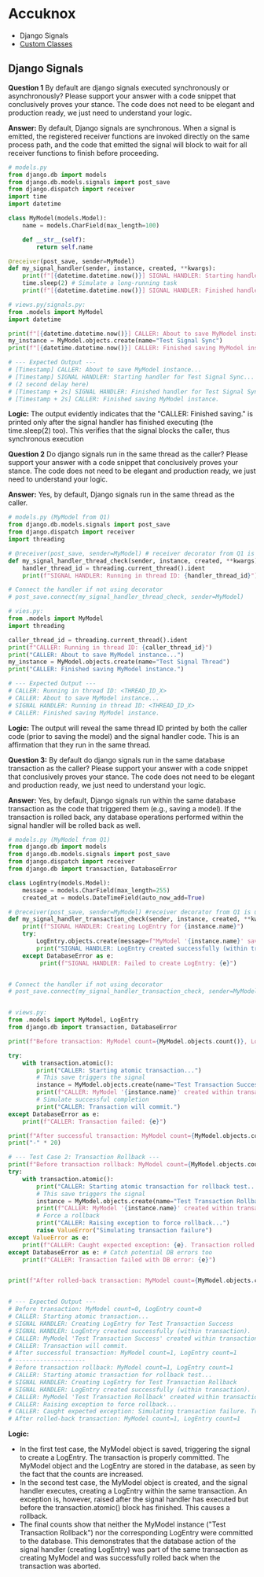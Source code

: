 # Accuknox

- Django Signals
- [Custom Classes](https://github.com/Prashant9683/Accuknox/blob/main/Custom%20Classes)

## Django Signals

**Question 1**
By default are django signals executed synchronously or asynchronously? Please support your answer with a code snippet that conclusively proves your stance. The code does not need to be elegant and production ready, we just need to understand your logic.

**Answer:**
By default, Django signals are synchronous. When a signal is emitted, the registered receiver functions are invoked directly on the same process path, and the code that emitted the signal will block to wait for all receiver functions to finish before proceeding.

```python
# models.py
from django.db import models
from django.db.models.signals import post_save
from django.dispatch import receiver
import time
import datetime

class MyModel(models.Model):
    name = models.CharField(max_length=100)

    def __str__(self):
        return self.name

@receiver(post_save, sender=MyModel)
def my_signal_handler(sender, instance, created, **kwargs):
    print(f"[{datetime.datetime.now()}] SIGNAL HANDLER: Starting handler for {instance.name}...")
    time.sleep(2) # Simulate a long-running task
    print(f"[{datetime.datetime.now()}] SIGNAL HANDLER: Finished handler for {instance.name}.")

# views.py/signals.py:
from .models import MyModel
import datetime

print(f"[{datetime.datetime.now()}] CALLER: About to save MyModel instance...")
my_instance = MyModel.objects.create(name="Test Signal Sync")
print(f"[{datetime.datetime.now()}] CALLER: Finished saving MyModel instance.")

# --- Expected Output ---
# [Timestamp] CALLER: About to save MyModel instance...
# [Timestamp] SIGNAL HANDLER: Starting handler for Test Signal Sync...
# (2 second delay here)
# [Timestamp + 2s] SIGNAL HANDLER: Finished handler for Test Signal Sync.
# [Timestamp + 2s] CALLER: Finished saving MyModel instance.

```

**Logic:** The output evidently indicates that the "CALLER: Finished saving." is printed only after the signal handler has finished executing (the time.sleep(2) too). This verifies that the signal blocks the caller, thus synchronous execution

**Question 2**
Do django signals run in the same thread as the caller? Please support your answer with a code snippet that conclusively proves your stance. The code does not need to be elegant and production ready, we just need to understand your logic.

**Answer:**
Yes, by default, Django signals run in the same thread as the caller.

```python
# models.py (MyModel from Q1)
from django.db.models.signals import post_save
from django.dispatch import receiver
import threading

# @receiver(post_save, sender=MyModel) # receiver decorator from Q1 is used
def my_signal_handler_thread_check(sender, instance, created, **kwargs):
    handler_thread_id = threading.current_thread().ident
    print(f"SIGNAL HANDLER: Running in thread ID: {handler_thread_id}")

# Connect the handler if not using decorator
# post_save.connect(my_signal_handler_thread_check, sender=MyModel)

# vies.py:
from .models import MyModel
import threading

caller_thread_id = threading.current_thread().ident
print(f"CALLER: Running in thread ID: {caller_thread_id}")
print("CALLER: About to save MyModel instance...")
my_instance = MyModel.objects.create(name="Test Signal Thread")
print("CALLER: Finished saving MyModel instance.")

# --- Expected Output ---
# CALLER: Running in thread ID: <THREAD_ID_X>
# CALLER: About to save MyModel instance...
# SIGNAL HANDLER: Running in thread ID: <THREAD_ID_X>
# CALLER: Finished saving MyModel instance.
```

**Logic:** The output will reveal the same thread ID printed by both the caller code (prior to saving the model) and the signal handler code. This is an affirmation that they run in the same thread.

**Question 3:**
By default do django signals run in the same database transaction as the caller? Please support your answer with a code snippet that conclusively proves your stance. The code does not need to be elegant and production ready, we just need to understand your logic.

**Answer:**
Yes, by default, Django signals run within the same database transaction as the code that triggered them (e.g., saving a model). If the transaction is rolled back, any database operations performed within the signal handler will be rolled back as well.

```python
# models.py (MyModel from Q1)
from django.db import models
from django.db.models.signals import post_save
from django.dispatch import receiver
from django.db import transaction, DatabaseError

class LogEntry(models.Model):
    message = models.CharField(max_length=255)
    created_at = models.DateTimeField(auto_now_add=True)

# @receiver(post_save, sender=MyModel) #receiver decorator from Q1 is used
def my_signal_handler_transaction_check(sender, instance, created, **kwargs):
    print(f"SIGNAL HANDLER: Creating LogEntry for {instance.name}")
    try:
        LogEntry.objects.create(message=f"MyModel '{instance.name}' saved.")
        print("SIGNAL HANDLER: LogEntry created successfully (within transaction).")
    except DatabaseError as e:
         print(f"SIGNAL HANDLER: Failed to create LogEntry: {e}")


# Connect the handler if not using decorator
# post_save.connect(my_signal_handler_transaction_check, sender=MyModel)


# views.py:
from .models import MyModel, LogEntry
from django.db import transaction, DatabaseError

print(f"Before transaction: MyModel count={MyModel.objects.count()}, LogEntry count={LogEntry.objects.count()}")

try:
    with transaction.atomic():
        print("CALLER: Starting atomic transaction...")
        # This save triggers the signal
        instance = MyModel.objects.create(name="Test Transaction Success")
        print(f"CALLER: MyModel '{instance.name}' created within transaction.")
        # Simulate successful completion
        print("CALLER: Transaction will commit.")
except DatabaseError as e:
    print(f"CALLER: Transaction failed: {e}")

print(f"After successful transaction: MyModel count={MyModel.objects.count()}, LogEntry count={LogEntry.objects.count()}")
print("-" * 20)

# --- Test Case 2: Transaction Rollback ---
print(f"Before transaction rollback: MyModel count={MyModel.objects.count()}, LogEntry count={LogEntry.objects.count()}")
try:
    with transaction.atomic():
        print("CALLER: Starting atomic transaction for rollback test...")
        # This save triggers the signal
        instance = MyModel.objects.create(name="Test Transaction Rollback")
        print(f"CALLER: MyModel '{instance.name}' created within transaction.")
        # Force a rollback
        print("CALLER: Raising exception to force rollback...")
        raise ValueError("Simulating transaction failure")
except ValueError as e:
    print(f"CALLER: Caught expected exception: {e}. Transaction rolled back.")
except DatabaseError as e: # Catch potential DB errors too
    print(f"CALLER: Transaction failed with DB error: {e}")


print(f"After rolled-back transaction: MyModel count={MyModel.objects.count()}, LogEntry count={LogEntry.objects.count()}")


# --- Expected Output ---
# Before transaction: MyModel count=0, LogEntry count=0
# CALLER: Starting atomic transaction...
# SIGNAL HANDLER: Creating LogEntry for Test Transaction Success
# SIGNAL HANDLER: LogEntry created successfully (within transaction).
# CALLER: MyModel 'Test Transaction Success' created within transaction.
# CALLER: Transaction will commit.
# After successful transaction: MyModel count=1, LogEntry count=1
# --------------------
# Before transaction rollback: MyModel count=1, LogEntry count=1
# CALLER: Starting atomic transaction for rollback test...
# SIGNAL HANDLER: Creating LogEntry for Test Transaction Rollback
# SIGNAL HANDLER: LogEntry created successfully (within transaction).
# CALLER: MyModel 'Test Transaction Rollback' created within transaction.
# CALLER: Raising exception to force rollback...
# CALLER: Caught expected exception: Simulating transaction failure. Transaction rolled back.
# After rolled-back transaction: MyModel count=1, LogEntry count=1
```

**Logic:**

- In the first test case, the MyModel object is saved, triggering the signal to create a LogEntry. The transaction is properly committed. The MyModel object and the LogEntry are stored in the database, as seen by the fact that the counts are increased.
- In the second test case, the MyModel object is created, and the signal handler executes, creating a LogEntry within the same transaction. An exception is, however, raised after the signal handler has executed but before the transaction.atomic() block has finished. This causes a rollback.
- The final counts show that neither the MyModel instance ("Test Transaction Rollback") nor the corresponding LogEntry were committed to the database. This demonstrates that the database action of the signal handler (creating LogEntry) was part of the same transaction as creating MyModel and was successfully rolled back when the transaction was aborted.
